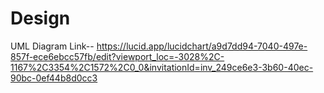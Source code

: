 # Design

UML Diagram Link--  https://lucid.app/lucidchart/a9d7dd94-7040-497e-857f-ece6ebcc57fb/edit?viewport_loc=-3028%2C-1167%2C3354%2C1572%2C0_0&invitationId=inv_249ce6e3-3b60-40ec-90bc-0ef44b8d0cc3
